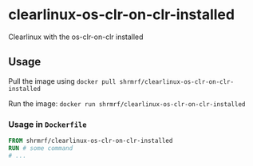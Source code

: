 # clearlinux-os-clr-on-clr-installed
Clearlinux with the os-clr-on-clr installed

## Usage

Pull the image using `docker pull shrmrf/clearlinux-os-clr-on-clr-installed`

Run the image: `docker run shrmrf/clearlinux-os-clr-on-clr-installed`

### Usage in `Dockerfile`

```dockerfile
FROM shrmrf/clearlinux-os-clr-on-clr-installed
RUN # some command
# ...
```
